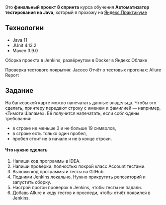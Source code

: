 Это **финальный проект 8 спринта** курса обучения **Автоматизатор тестирования на Java**, который я прохожу на [Яндекс.Практикуме](https://practicum.yandex.ru/)

## Технологии

- Java 11
- JUnit 4.13.2
- Maven 3.9.0

Сборка проекта в Jenkins, развёрнутом в Docker в Яндекс.Облаке

Проверка тестового покрытия: Jacoco
Отчёт о тестовых прогонах: Allure Report

## Задание
На банковской карте можно напечатать данные владельца. Чтобы это сделать, принтеру передают строку с именем и фамилией — например, «Тимоти Шаламе». Её получится напечатать, если соблюдены требования: 
- в строке не меньше 3 и не больше 19 символов,
- в строке есть только один пробел,
- пробел стоит не в начале и не в конце строки.

#### Что нужно сделать

1. Напиши код программы в IDEA.
2. Напиши проверки: полностью покрой класс Account тестами.
3. Выложи код программы и тесты на GitHub.
4. Подними Jenkins локально. Нужно прикрутить репозиторий и запустить сборку.
5. Настрой прогон проверок в Jenkins, чтобы тесты не падали.
6. Добавь Allure к коду тестов и проследи, чтобы отчёт появился в Jenkins.
